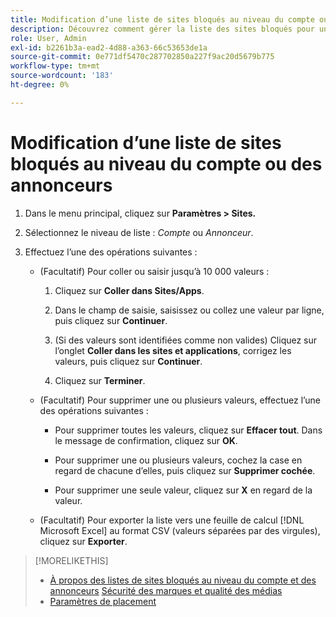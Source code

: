 ```yaml
---
title: Modification d’une liste de sites bloqués au niveau du compte ou des annonceurs
description: Découvrez comment gérer la liste des sites bloqués pour un compte ou un annonceur.
role: User, Admin
exl-id: b2261b3a-ead2-4d88-a363-66c53653de1a
source-git-commit: 0e771df5470c287702850a227f9ac20d5679b775
workflow-type: tm+mt
source-wordcount: '183'
ht-degree: 0%

---
```


# Modification d’une liste de sites bloqués au niveau du compte ou des annonceurs

1. Dans le menu principal, cliquez sur **Paramètres > Sites.**

1. Sélectionnez le niveau de liste : *Compte* ou *Annonceur*.

1. Effectuez l’une des opérations suivantes :

   * (Facultatif) Pour coller ou saisir jusqu’à 10 000 valeurs :

      1. Cliquez sur **Coller dans Sites/Apps**.

      1. Dans le champ de saisie, saisissez ou collez une valeur par ligne, puis cliquez sur **Continuer**.

      1. (Si des valeurs sont identifiées comme non valides) Cliquez sur l’onglet **Coller dans les sites et applications**, corrigez les valeurs, puis cliquez sur **Continuer**.

      1. Cliquez sur **Terminer**.

   * (Facultatif) Pour supprimer une ou plusieurs valeurs, effectuez l’une des opérations suivantes :

      * Pour supprimer toutes les valeurs, cliquez sur **Effacer tout**. Dans le message de confirmation, cliquez sur **OK**.

      * Pour supprimer une ou plusieurs valeurs, cochez la case en regard de chacune d’elles, puis cliquez sur **Supprimer cochée**.

      * Pour supprimer une seule valeur, cliquez sur **X** en regard de la valeur.

   * (Facultatif) Pour exporter la liste vers une feuille de calcul [!DNL Microsoft Excel] au format CSV (valeurs séparées par des virgules), cliquez sur **Exporter**.

>[!MORELIKETHIS]
>
>* [À propos des listes de sites bloqués au niveau du compte et des annonceurs](/help/dsp/admin/blocked-sites-list-about.md)
> [Sécurité des marques et qualité des médias](/help/dsp/introduction/features/brand-safety-media-quality.md)
>* [Paramètres de placement](/help/dsp/campaign-management/placements/placement-settings.md)
